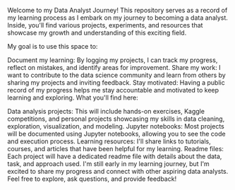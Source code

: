 Welcome to my Data Analyst Journey!
This repository serves as a record of my learning process as I embark on my journey to becoming a data analyst. Inside, you'll find various projects, experiments, and resources that showcase my growth and understanding of this exciting field.

My goal is to use this space to:

Document my learning: By logging my projects, I can track my progress, reflect on mistakes, and identify areas for improvement.
Share my work: I want to contribute to the data science community and learn from others by sharing my projects and inviting feedback.
Stay motivated: Having a public record of my progress helps me stay accountable and motivated to keep learning and exploring.
What you'll find here:

Data analysis projects: This will include hands-on exercises, Kaggle competitions, and personal projects showcasing my skills in data cleaning, exploration, visualization, and modeling.
Jupyter notebooks: Most projects will be documented using Jupyter notebooks, allowing you to see the code and execution process.
Learning resources: I'll share links to tutorials, courses, and articles that have been helpful for my learning.
Readme files: Each project will have a dedicated readme file with details about the data, task, and approach used.
I'm still early in my learning journey, but I'm excited to share my progress and connect with other aspiring data analysts. Feel free to explore, ask questions, and provide feedback!
